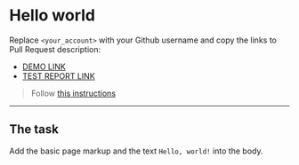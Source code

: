 # Hello world
Replace `<your_account>` with your Github username and copy the links to Pull Request description:
- [DEMO LINK](https://vinnykalisa.github.io/layout_hello-world/)
- [TEST REPORT LINK](https://vinnykalisa.github.io/layout_hello-world/report/html_report/)

> Follow [this instructions](https://mate-academy.github.io/layout_task-guideline/#how-to-solve-the-layout-tasks-on-github)
___

## The task 
Add the basic page markup and the text `Hello, world!` into the body.
